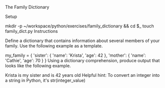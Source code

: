 The Family Dictionary

Setup

mkdir -p ~/workspace/python/exercises/family_dictionary && cd $_
touch family_dict.py
Instructions

Define a dictionary that contains information about several members of your family. Use the following example as a template.

my_family = {
    'sister': {
        'name': 'Krista',
        'age': 42
    },
    'mother': {
        'name': 'Cathie',
        'age': 70
    }
}
Using a dictionary comprehension, produce output that looks like the following example.

Krista is my sister and is 42 years old
Helpful hint: To convert an integer into a string in Python, it's str(integer_value)